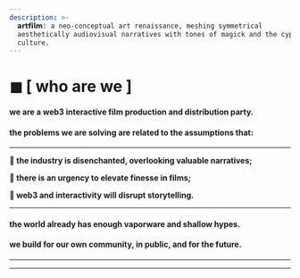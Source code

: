```yaml
---
description: >-
  𝗮𝗿𝘁𝗳𝗶𝗹𝗺: a neo-conceptual art renaissance, meshing symmetrical
  aesthetically audiovisual narratives with tones of magick and the cypherpunk
  culture.
---
```


# ◼ \[ who are we ]



#### w**e are a web3 interactive film production and distribution party.**

#### **the problems we are solving are related to the assumptions that:**

****

**🌹 the industry is disenchanted, overlooking valuable narratives;**

**🌹 there is an urgency to elevate finesse in films;**

**🌹 web3 and interactivity will disrupt storytelling.**

****

#### **the world already has enough vaporware and shallow hypes.**&#x20;

#### **we build for our own community, in public, and for the future.**

****

****
